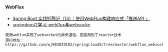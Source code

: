
#### WebFlux
- [Spring Boot 实践折腾记（13）：使用WebFlux构建响应式「推送API 」](https://blog.csdn.net/mickjoust/article/details/80241104)
- [springboot2学习-webflux与websocke](https://blog.csdn.net/j903829182/article/details/80545876)

```
使用weblux实现了websocket的异步通信，底层用到了reactor技术
源码地址：https://github.com/wj903829182/springcloud5/tree/master/webflux_websocket
```